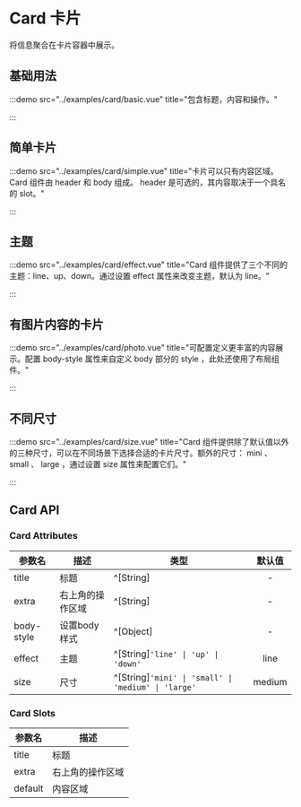 # Card 卡片

将信息聚合在卡片容器中展示。

## 基础用法

:::demo src="../examples/card/basic.vue" title="包含标题，内容和操作。"

:::

## 简单卡片

:::demo src="../examples/card/simple.vue" title="卡片可以只有内容区域。Card 组件由 header 和 body 组成。 header 是可选的，其内容取决于一个具名的 slot。"

:::

## 主题

:::demo src="../examples/card/effect.vue" title="Card 组件提供了三个不同的主题：line、up、down。通过设置 effect 属性来改变主题，默认为 line。"

:::

## 有图片内容的卡片

:::demo src="../examples/card/photo.vue" title="可配置定义更丰富的内容展示。配置 body-style 属性来自定义 body 部分的 style ，此处还使用了布局组件。"

:::

## 不同尺寸

:::demo src="../examples/card/size.vue" title="Card 组件提供除了默认值以外的三种尺寸，可以在不同场景下选择合适的卡片尺寸。额外的尺寸： mini 、 small 、 large ，通过设置 size 属性来配置它们。"

:::

## Card API

### Card Attributes

| 参数名 | 描述 | 类型 | 默认值 |
| ------ | ---- | ---- | :----: |
| title | 标题 | ^[String] | - |
| extra | 右上角的操作区域 | ^[String] | - |
| body-style | 设置body样式 | ^[Object] | - |
| effect | 主题 | ^[String]`'line' \| 'up' \| 'down'` | line |
| size | 尺寸 | ^[String]`'mini' \| 'small' \| 'medium' \| 'large'` | medium |

### Card Slots

| 参数名 | 描述 |
| ------ | ---- |
| title | 标题 | - |
| extra | 右上角的操作区域 | - |
| default | 内容区域 |
